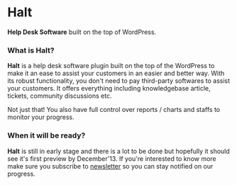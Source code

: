 Halt
===

**Help Desk Software** built on the top of WordPress.

### What is Halt?
**Halt** is a help desk software plugin built on the top of the WordPress to make it an ease to assist your customers in an easier and better way. With its robust functionality, you don't need to pay third-party softwares to assist your customers. It offers everything including knowledgebase article, tickets, community discussions etc.

Not just that! You also have full control over reports / charts and staffs to monitor your progress.

### When it will be ready?
**Halt** is still in early stage and there is a lot to be done but hopefully it should see it's first preview by December'13. If you're interested to know more make sure you subscribe to [newsletter](//halt.io) so you can stay notified on our progress.
